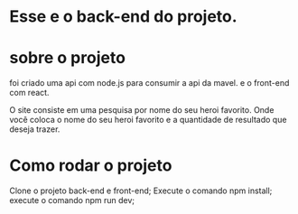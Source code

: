 # Esse e o back-end do projeto.

# sobre o projeto

foi criado uma api com node.js para consumir a api da mavel.
e o front-end com react.

O site consiste em uma pesquisa por nome do seu heroi favorito.
Onde você coloca o nome do seu heroi favorito e a quantidade de resultado que deseja trazer.

# Como rodar o projeto

Clone o projeto back-end e front-end;
Execute o comando npm install;
execute o comando npm run dev;

